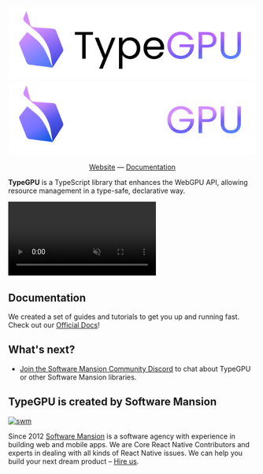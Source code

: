 <div align="center">

![TypeGPU (light mode)](/apps/typegpu-docs/public/typegpu-logo-light.svg#gh-light-mode-only)
![TypeGPU (dark mode)](/apps/typegpu-docs/public/typegpu-logo-dark.svg#gh-dark-mode-only)

[Website](https://docs.swmansion.com/TypeGPU) — [Documentation](https://docs.swmansion.com/TypeGPU/guides/getting-started)

</div>

**TypeGPU** is a TypeScript library that enhances the WebGPU API, allowing resource management in a type-safe, declarative way.

<video autoplay muted loop src="https://github.com/user-attachments/assets/4dcbdcc6-5aa0-4adc-a40c-468c750d4d76"></video>

## Documentation

We created a set of guides and tutorials to get you up and running fast. Check out our [Official Docs](https://docs.swmansion.com/TypeGPU/guides/getting-started)!

## What's next?

- [Join the Software Mansion Community Discord](https://discord.swmansion.com) to chat about TypeGPU or other Software Mansion libraries.

## TypeGPU is created by Software Mansion

[![swm](https://logo.swmansion.com/logo?color=white&variant=desktop&width=150&tag=typegpu-github 'Software Mansion')](https://swmansion.com)

Since 2012 [Software Mansion](https://swmansion.com) is a software agency with experience in building web and mobile apps. We are Core React Native Contributors and experts in dealing with all kinds of React Native issues. We can help you build your next dream product – [Hire us](https://swmansion.com/contact/projects?utm_source=typegpu&utm_medium=readme).
